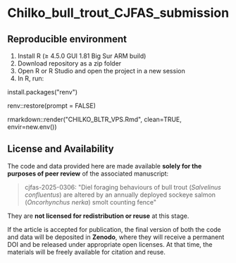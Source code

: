 # Chilko_bull_trout_CJFAS_submission

## Reproducible environment

1) Install R (≥ 4.5.0 GUI 1.81 Big Sur ARM build)
2) Download repository as a zip folder
3) Open R or R Studio and open the project in a new session
4) In R, run:

install.packages("renv")

renv::restore(prompt = FALSE)

rmarkdown::render("CHILKO_BLTR_VPS.Rmd", clean=TRUE, envir=new.env())


## License and Availability

The code and data provided here are made available **solely for the purposes of peer review** of the associated manuscript:

> cjfas-2025-0306: "Diel foraging behaviours of bull trout (<i>Salvelinus confluentus</i>) are altered by an annually deployed sockeye salmon (<i>Oncorhynchus nerka</i>) smolt counting fence"

They are **not licensed for redistribution or reuse** at this stage.

If the article is accepted for publication, the final version of both the code and data will be deposited in **Zenodo**, where they will receive a permanent DOI and be released under appropriate open licenses. At that time, the materials will be freely available for citation and reuse.
